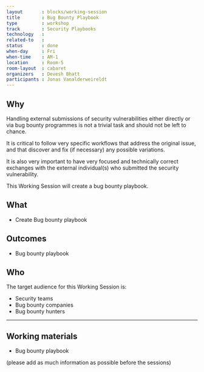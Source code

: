 ```yaml
---
layout       : blocks/working-session
title        : Bug Bounty Playbook
type         : workshop
track        : Security Playbooks
technology   :
related-to   :
status       : done
when-day     : Fri
when-time    : AM-1
location     : Room-5
room-layout  : cabaret
organizers   : Devesh Bhatt
participants : Jonas Vanalderweireldt
---
```


## Why

Handling external submissions of security vulnerabilities either directly or via bug bounty programmes is not a trivial task and should not be left to chance.

It is critical to follow very specific workflows that address the original issue, and that discover and fix (if necessary) any possible variations.

It is also very important to have very focused and technically correct exchanges with the external individual(s) who submitted the security vulnerability.

This Working Session will create a bug bounty playbook.

## What

 - Create Bug bounty playbook
 
## Outcomes

- Bug bounty playbook 

## Who

The target audience for this Working Session is:

 - Security teams
 - Bug bounty companies
 - Bug bounty hunters
 
--- 

## Working materials

- Bug bounty playbook 

(please add as much information as possible before the sessions)




